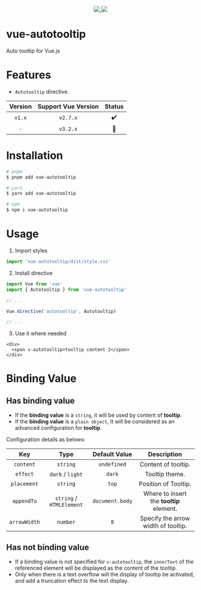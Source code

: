 <p align="center">
  <a href="https://www.npmjs.org/package/vue-autotooltip">
    <img src="https://img.shields.io/npm/v/vue-autotooltip.svg">
  </a>
  <a href="https://npmcharts.com/compare/vue-autotooltip?minimal=true">
    <img src="https://img.shields.io/npm/dm/vue-autotooltip.svg">
  </a>
  <br>
</p>

# vue-autotooltip

Auto tooltip for Vue.js

# Features

- `Autotooltip` directive.

| Version | Support Vue Version | Status |
| :-----: | :-----------------: | :----: |
| `v1.x`  |      `v2.7.x`       |   ✔️   |
|   `-`   |      `v3.2.x`       |   🚧   |

# Installation

```bash
# pnpm
$ pnpm add vue-autotooltip

# yarn
$ yarn add vue-autotooltip

# npm
$ npm i vue-autotooltip
```

# Usage

1. Import styles

```ts
import 'vue-autotooltip/dist/style.css'
```

2. Install directive

```ts
import Vue from 'vue'
import { Autotooltip } from 'vue-autotooltip'

// ...

Vue.directive('autotooltip', Autotooltip)

// ...
```

3. Use it where needed

```vue
<div>
  <span v-autotooltip>tooltip content 2</span>
</div>
```

# Binding Value

## Has binding value

- If the **binding value** is a `string`, it will be used by content of **tooltip**.
- If the **binding value** is a `plain object`, It will be considered as an advanced configuration for **tooltip**.

Configuration details as belows:

|     Key      |           Type           |  Default Value  |               Description                |
| :----------: | :----------------------: | :-------------: | :--------------------------------------: |
|  `content`   |         `string`         |   `undefined`   |           Content of tooltip.            |
|   `effect`   |     `dark` / `light`     |     `dark`      |              Tooltip theme.              |
| `placement`  |         `string`         |      `top`      |           Position of Tooltip.           |
|  `appendTo`  | `string` / `HTMLElement` | `document.body` | Where to insert the **tooltip** element. |
| `arrowWidth` |         `number`         |       `8`       |   Specify the arrow width of tooltip.    |

## Has not binding value

- If a binding value is not specified for `v-autotooltip`, the `innerText` of the referenced element will be displayed as the content of the tooltip.
- Only when there is a text overflow will the display of tooltip be activated, and add a truncation effect to the text display.
